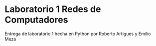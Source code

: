 
# Laboratorio 1 Redes de Computadores
Entrega de laboratorio 1 hecha en Python por Roberto Artigues y Emilio Meza
